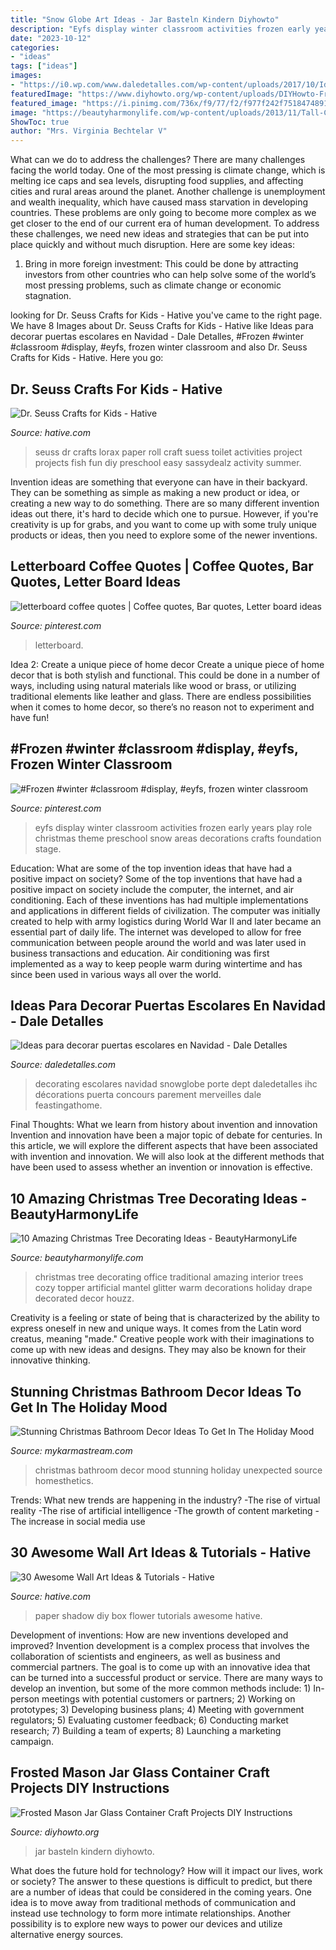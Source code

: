 ```yaml
---
title: "Snow Globe Art Ideas - Jar Basteln Kindern Diyhowto"
description: "Eyfs display winter classroom activities frozen early years play role christmas theme preschool snow areas decorations crafts foundation stage"
date: "2023-10-12"
categories:
- "ideas"
tags: ["ideas"]
images:
- "https://i0.wp.com/www.daledetalles.com/wp-content/uploads/2017/10/Idea-para-decorar-puertas-escolares-en-Navidad4.jpg?resize=550%2C977"
featuredImage: "https://www.diyhowto.org/wp-content/uploads/DIYHowto-Frosted-Mason-Jar-Glass-Container-Craft-Projects-DIY-Instructions-02.jpg"
featured_image: "https://i.pinimg.com/736x/f9/77/f2/f977f242f75184748913cae79f1394c4.jpg"
image: "https://beautyharmonylife.com/wp-content/uploads/2013/11/Tall-Christmas-Tree-Christmas-Mantels-Design-Leather-Sofa.jpg"
ShowToc: true
author: "Mrs. Virginia Bechtelar V"
---
```



What can we do to address the challenges?
There are many challenges facing the world today. One of the most pressing is climate change, which is melting ice caps and sea levels, disrupting food supplies, and affecting cities and rural areas around the planet. Another challenge is unemployment and wealth inequality, which have caused mass starvation in developing countries. 
These problems are only going to become more complex as we get closer to the end of our current era of human development. To address these challenges, we need new ideas and strategies that can be put into place quickly and without much disruption. Here are some key ideas: 

1) Bring in more foreign investment: This could be done by attracting investors from other countries who can help solve some of the world’s most pressing problems, such as climate change or economic stagnation.

	

		
looking for Dr. Seuss Crafts for Kids - Hative you've came to the right page. We have 8 Images about Dr. Seuss Crafts for Kids - Hative like Ideas para decorar puertas escolares en Navidad - Dale Detalles, #Frozen #winter #classroom #display, #eyfs, frozen winter classroom and also Dr. Seuss Crafts for Kids - Hative. Here you go:
		
    
## Dr. Seuss Crafts For Kids - Hative

<img loading=lazy src="https://hative.com/wp-content/uploads/2015/02/dr-seuss-crafts/6-dr-seuss-crafts.jpg" onerror="this.onerror=null;this.src='https://tse4.mm.bing.net/th?id=OIP.7TrwoTm7r1NVi-VjS1p3VwHaS_&amp;pid=15.1';" alt="Dr. Seuss Crafts for Kids - Hative">

_Source: hative.com_

>seuss dr crafts lorax paper roll craft suess toilet activities project projects fish fun diy preschool easy sassydealz activity summer. 

	

Invention ideas are something that everyone can have in their backyard. They can be something as simple as making a new product or idea, or creating a new way to do something. There are so many different invention ideas out there, it's hard to decide which one to pursue. However, if you're creativity is up for grabs, and you want to come up with some truly unique products or ideas, then you need to explore some of the newer inventions.

    
## Letterboard Coffee Quotes | Coffee Quotes, Bar Quotes, Letter Board Ideas

<img loading=lazy src="https://i.pinimg.com/736x/f9/77/f2/f977f242f75184748913cae79f1394c4.jpg" onerror="this.onerror=null;this.src='https://tse3.mm.bing.net/th?id=OIP.GgySTDtkxUL1nMFzlTyQVAHaJ3&amp;pid=15.1';" alt="letterboard coffee quotes | Coffee quotes, Bar quotes, Letter board ideas">

_Source: pinterest.com_

>letterboard. 

	

Idea 2: Create a unique piece of home decor
Create a unique piece of home decor that is both stylish and functional. This could be done in a number of ways, including using natural materials like wood or brass, or utilizing traditional elements like leather and glass. There are endless possibilities when it comes to home decor, so there’s no reason not to experiment and have fun!

    
## #Frozen #winter #classroom #display, #eyfs, Frozen Winter Classroom

<img loading=lazy src="https://i.pinimg.com/736x/e3/f2/53/e3f2534692adb8af17b7f569a2d95806--story-ideas-display-ideas.jpg" onerror="this.onerror=null;this.src='https://tse4.mm.bing.net/th?id=OIP.PIwZYACgHLHImkumrA6S5AHaJ4&amp;pid=15.1';" alt="#Frozen #winter #classroom #display, #eyfs, frozen winter classroom">

_Source: pinterest.com_

>eyfs display winter classroom activities frozen early years play role christmas theme preschool snow areas decorations crafts foundation stage. 

	

Education: What are some of the top invention ideas that have had a positive impact on society?
Some of the top inventions that have had a positive impact on society include the computer, the internet, and air conditioning. Each of these inventions has had multiple implementations and applications in different fields of civilization. The computer was initially created to help with army logistics during World War II and later became an essential part of daily life. The internet was developed to allow for free communication between people around the world and was later used in business transactions and education. Air conditioning was first implemented as a way to keep people warm during wintertime and has since been used in various ways all over the world.

    
## Ideas Para Decorar Puertas Escolares En Navidad - Dale Detalles

<img loading=lazy src="https://i0.wp.com/www.daledetalles.com/wp-content/uploads/2017/10/Idea-para-decorar-puertas-escolares-en-Navidad4.jpg?resize=550%2C977" onerror="this.onerror=null;this.src='https://tse1.mm.bing.net/th?id=OIP.1ND8ML_ZXtLPv-x9IxhI2gHaNJ&amp;pid=15.1';" alt="Ideas para decorar puertas escolares en Navidad - Dale Detalles">

_Source: daledetalles.com_

>decorating escolares navidad snowglobe porte dept daledetalles ihc décorations puerta concours parement merveilles dale feastingathome. 

	

Final Thoughts: What we learn from history about invention and innovation
Invention and innovation have been a major topic of debate for centuries. In this article, we will explore the different aspects that have been associated with invention and innovation. We will also look at the different methods that have been used to assess whether an invention or innovation is effective.

    
## 10 Amazing Christmas Tree Decorating Ideas - BeautyHarmonyLife

<img loading=lazy src="https://beautyharmonylife.com/wp-content/uploads/2013/11/Tall-Christmas-Tree-Christmas-Mantels-Design-Leather-Sofa.jpg" onerror="this.onerror=null;this.src='https://tse3.mm.bing.net/th?id=OIP.QTHlwM_qpivBD0yBQ480YgHaLH&amp;pid=15.1';" alt="10 Amazing Christmas Tree Decorating Ideas - BeautyHarmonyLife">

_Source: beautyharmonylife.com_

>christmas tree decorating office traditional amazing interior trees cozy topper artificial mantel glitter warm decorations holiday drape decorated decor houzz. 

	

Creativity is a feeling or state of being that is characterized by the ability to express oneself in new and unique ways. It comes from the Latin word creatus, meaning "made." Creative people work with their imaginations to come up with new ideas and designs. They may also be known for their innovative thinking.

    
## Stunning Christmas Bathroom Decor Ideas To Get In The Holiday Mood

<img loading=lazy src="https://mykarmastream.com/wp-content/uploads/2017/12/christmas-bathroom-decor8-.jpg" onerror="this.onerror=null;this.src='https://tse4.mm.bing.net/th?id=OIP.bVnRLdUYhJo67qL3ylblIwHaKr&amp;pid=15.1';" alt="Stunning Christmas Bathroom Decor Ideas To Get In The Holiday Mood">

_Source: mykarmastream.com_

>christmas bathroom decor mood stunning holiday unexpected source homesthetics. 

	

Trends: What new trends are happening in the industry?
-The rise of virtual reality
-The rise of artificial intelligence
-The growth of content marketing
-The increase in social media use

    
## 30 Awesome Wall Art Ideas &amp; Tutorials - Hative

<img loading=lazy src="https://hative.com/wp-content/uploads/2015/12/wall-art-ideas-tutorials/23-wall-art-ideas-tutorials.jpg" onerror="this.onerror=null;this.src='https://tse2.mm.bing.net/th?id=OIP.eQY2caVW3QV_0r98DTOBcQHaJ4&amp;pid=15.1';" alt="30 Awesome Wall Art Ideas &amp; Tutorials - Hative">

_Source: hative.com_

>paper shadow diy box flower tutorials awesome hative. 

	

Development of inventions: How are new inventions developed and improved?
Invention development is a complex process that involves the collaboration of scientists and engineers, as well as business and commercial partners. The goal is to come up with an innovative idea that can be turned into a successful product or service. There are many ways to develop an invention, but some of the more common methods include: 1) In-person meetings with potential customers or partners; 2) Working on prototypes; 3) Developing business plans; 4) Meeting with government regulators; 5) Evaluating customer feedback; 6) Conducting market research; 7) Building a team of experts; 8) Launching a marketing campaign.

    
## Frosted Mason Jar Glass Container Craft Projects DIY Instructions

<img loading=lazy src="https://www.diyhowto.org/wp-content/uploads/DIYHowto-Frosted-Mason-Jar-Glass-Container-Craft-Projects-DIY-Instructions-02.jpg" onerror="this.onerror=null;this.src='https://tse1.mm.bing.net/th?id=OIP.p8g7tlZZ7iMrqFoarJonaQHaRq&amp;pid=15.1';" alt="Frosted Mason Jar Glass Container Craft Projects DIY Instructions">

_Source: diyhowto.org_

>jar basteln kindern diyhowto. 

	

What does the future hold for technology? How will it impact our lives, work or society? The answer to these questions is difficult to predict, but there are a number of ideas that could be considered in the coming years. One idea is to move away from traditional methods of communication and instead use technology to form more intimate relationships. Another possibility is to explore new ways to power our devices and utilize alternative energy sources.

